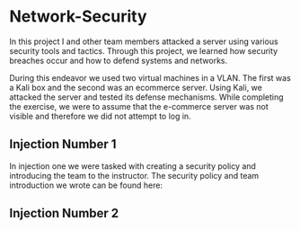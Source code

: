 # Network-Security

In this project I and other team members attacked a server using various security tools and tactics. Through this project, we learned how security breaches occur and how to defend systems and networks.

During this endeavor we used two virtual machines in a VLAN. The first was a Kali box and the second was an ecommerce server. Using Kali, we attacked the server and tested its defense mechanisms. While completing the exercise, we were to assume that the e-commerce server was not visible and therefore we did not attempt to log in.

## Injection Number 1

In injection one we were tasked with creating a security policy and introducing the team to the instructor. The security policy and team introduction we wrote can be found here:

## Injection Number 2

